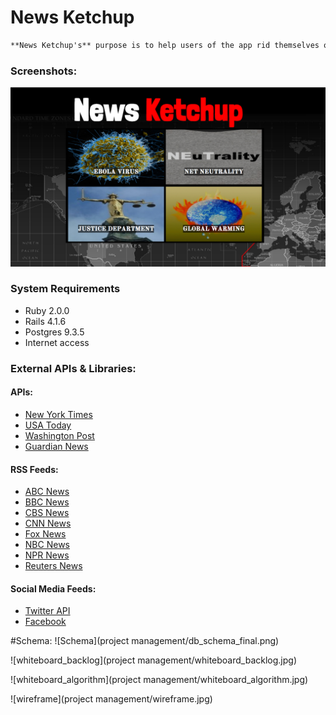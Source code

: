 News Ketchup
============

```html
**News Ketchup's** purpose is to help users of the app rid themselves of moments of being left out of a conversation due to ignorance of today's trending news topics.
```

### Screenshots:
![NewsKetchup_Landing_Page](https://raw.githubusercontent.com/drennen42/drennen42.github.io/master/images/NewsKetchup_Landing.png)

### System Requirements
- Ruby 2.0.0
- Rails 4.1.6
- Postgres 9.3.5
- Internet access

### External APIs & Libraries:
#### APIs:
-	[New York Times](http://api.nytimes.com/svc/search/v2/)
-	[USA Today](http://api.usatoday.com/)
-	[Washington Post](http://api.washingtonpost.com/trove/v1/)
-	[Guardian News](http://content.guardianapis.com/)

#### RSS Feeds:
- [ABC News](http://feeds.abcnews.com/abcnews/topstories)
- [BBC News](http://feeds.bbci.co.uk/news/world/us_and_canada/rss.xml)
- [CBS News](http://www.cbsnews.com/latest/rss/main)
- [CNN News](http://rss.cnn.com/rss/cnn_topstories.rss)
- [Fox News](http://feeds.foxnews.com/foxnews/most-popular)
- [NBC News](http://feeds.nbcnews.com/feeds/topstories)
- [NPR News](http://www.npr.org/rss/rss.php)
- [Reuters News](http://feeds.reuters.com/reuters/topNews)

#### Social Media Feeds:
- [Twitter API](https://dev.twitter.com)
- [Facebook](http://graph.facebook.com)


#Schema:
![Schema](project management/db_schema_final.png)

<!-- # User Stories

* I want to be able to see the top 5 trending topics for today
	* I would like to be able to see quick info about each trending topic
		* picture
		* topics
		* stats
		* most recent articles with heading, lead, quick stat, source
	* I would like to be able to see previous days top topics
	* I want to be able to interact with a timeline that will give statistics and news articles over time on a selected topic
		* I want the entire timeline to be visible with aggregated statistics
			* number of tweets or retweets
			* number of articles on major news sources
			* ...
		* I want to be able to see specific stats for each day on the graph when I hover over it
		* I want to be able to see relevant news articles for a specific day when I click on the graph
			* picture
			* topics and lead
			* quick stat
			* source
			* link to full article
		* I would like to be able to cycle through relevant news articles for each day
		(*) I would like to be able to upvote or downvote an article depending on relevance
		(*) forward tracking of topics
		(*) default articles when a topic is first chosen should be over the entire timeline -->

![whiteboard_backlog](project management/whiteboard_backlog.jpg)

![whiteboard_algorithm](project management/whiteboard_algorithm.jpg)

![wireframe](project management/wireframe.jpg)
